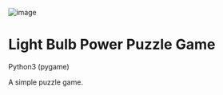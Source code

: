 ![image](https://github.com/user-attachments/assets/39ad7b95-07eb-41d8-8f58-d8b550999b2d)

# Light Bulb Power Puzzle Game


Python3 (pygame)

A simple puzzle game.
